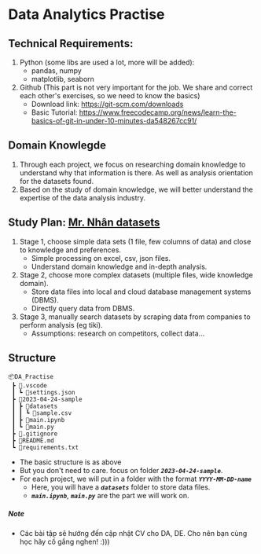 # Data Analytics Practise

## Technical Requirements:

1. Python (some libs are used a lot, more will be added):
   - pandas, numpy
   - matplotlib, seaborn
2. Github (This part is not very important for the job. We share and correct each other's exercises, so we need to know the basics)
   - Download link: https://git-scm.com/downloads
   - Basic Tutorial: https://www.freecodecamp.org/news/learn-the-basics-of-git-in-under-10-minutes-da548267cc91/

## Domain Knowlegde

1. Through each project, we focus on researching domain knowledge to understand why that information is there. As well as analysis orientation for the datasets found.
2. Based on the study of domain knowledge, we will better understand the expertise of the data analysis industry.

## Study Plan: [Mr. Nhân datasets]('https://github.com/panicpotatoe/dataset')

1. Stage 1, choose simple data sets (1 file, few columns of data) and close to knowledge and preferences.
   - Simple processing on excel, csv, json files.
   - Understand domain knowledge and in-depth analysis.
2. Stage 2, choose more complex datasets (multiple files, wide knowledge domain).
   - Store data files into local and cloud database management systems (DBMS).
   - Directly query data from DBMS.
3. Stage 3, manually search datasets by scraping data from companies to perform analysis (eg tiki).
   - Assumptions: research on competitors, collect data...

## Structure

```
📦DA_Practise
 ┣ 📂.vscode
 ┃ ┗ 📜settings.json
 ┣ 📂2023-04-24-sample
 ┃ ┣ 📂datasets
 ┃ ┃ ┗ 📜sample.csv
 ┃ ┣ 📜main.ipynb
 ┃ ┗ 📜main.py
 ┣ 📜.gitignore
 ┣ 📜README.md
 ┗ 📜requirements.txt
```

- The basic structure is as above
- But you don't need to care. focus on folder **_`2023-04-24-sample`_**.
- For each project, we will put in a folder with the format **_`YYYY-MM-DD-name`_**
  - Here, you will have a **_`datasets`_** folder to store data files.
  - **_`main.ipynb`_**, **_`main.py`_** are the part we will work on.

##### Note

- Các bài tập sẽ hướng đến cập nhật CV cho DA, DE. Cho nên bạn cùng học hãy cố gắng nghen! :)))
